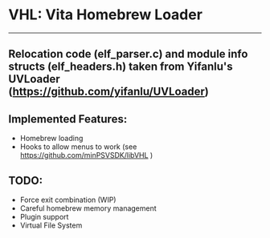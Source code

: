 # VHL: Vita Homebrew Loader
---
Relocation code (elf_parser.c) and module info structs (elf_headers.h) taken from Yifanlu's UVLoader (https://github.com/yifanlu/UVLoader)
---

##  Implemented Features:
* Homebrew loading
* Hooks to allow menus to work (see https://github.com/minPSVSDK/libVHL )

##  TODO:
* Force exit combination (WIP)
* Careful homebrew memory management
* Plugin support
* Virtual File System
